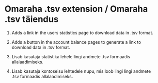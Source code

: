 # Omaraha .tsv extension / Omaraha .tsv täiendus
1) Adds a link in the users statistics page to download data in .tsv format.
2) Adds a button in the account balance pages to generate a link to download data in .tsv format.

1) Lisab kasutaja statistika lehele lingi andmete .tsv formaadis allalaadimiseks.
2) Lisab kasutaja kontoseisu lehtedele nupu, mis loob lingi lingi andmete .tsv formaadis allalaadimiseks.
